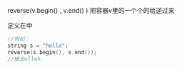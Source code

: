 reverse(v.begin() , v.end() ) 把容器v里的一个个的给逆过来

定义在<algorithm>中

```c++
//例如：
string s = "hello";
reverse(s.begin(), s.end());
//输出olleh.
```


